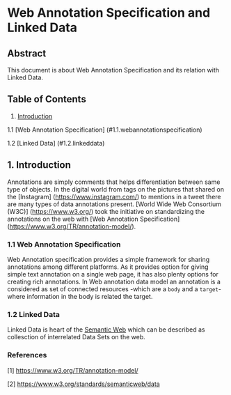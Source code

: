 # Web Annotation Specification and Linked Data

## Abstract

  This document is about Web Annotation Specification and its relation with Linked Data. 

## Table of Contents
1. [Introduction](#1.introduction)

  1.1 [Web Annotation Specification] (#1.1.webannotationspecification)
  
  1.2 [Linked Data] (#1.2.linkeddata)


## 1. Introduction <a id="1.introduction"></a>

Annotations are simply comments that helps differentiation between same type of objects. In the digital world from tags on the pictures that shared on the [Instagram] (https://www.instagram.com/) to mentions in a tweet there are many types of data annotations present. [World Wide Web Consortium (W3C)] (https://www.w3.org/) took the initiative on standardizing the annotations on the web with [Web Annotation Specification] (https://www.w3.org/TR/annotation-model/).

### 1.1 Web Annotation Specification <a id="1.1.webannotationspecification"></a>

Web Annotation specification provides a simple framework for sharing annotations among different platforms. As it provides option for giving simple text annotation on a single web page, it has also plenty options for creating rich annotations. In  Web annotation data model an annotation is a considered as set of connected resources -which are a `body` and a `target`- where information in the body is related the target. 

### 1.2 Linked Data <a id="1.2.linkeddata"></a>

Linked Data is heart of the [Semantic Web](https://www.w3.org/standards/semanticweb/) which can be described as collesction of interrelated Data Sets on the web.

### References

[1]<a id="reference1"></a> <https://www.w3.org/TR/annotation-model/>

[2]<a id="reference2"></a> <https://www.w3.org/standards/semanticweb/data>



